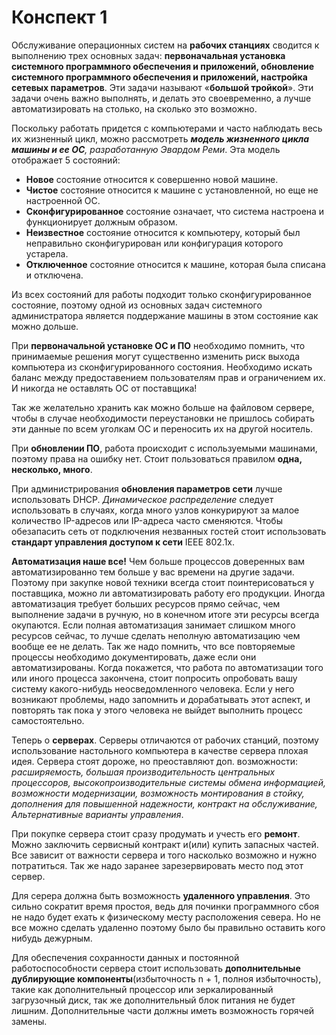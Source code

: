 # Конспект 1

Обслуживание операционных систем на **рабочих станциях** сводится к выполнению трех основных задач: **первоначальная установка системного программного обеспечения и приложений, обновление системного программного обеспечения и приложений, настройка сетевых параметров**. Эти задачи называют «**большой тройкой**». Эти задачи очень важно выполнять, и делать это своевременно, а лучше автоматизировать на столько, на сколько это возможно.

Поскольку работать придется с компьютерами и часто наблюдать весь их жизненный цикл, можно рассмотреть *__модель жизненного цикла машины и ее ОС__, разработанную Эвардом Реми*. Эта модель отображает 5 состояний:
- **Новое** состояние относится к совершенно новой машине.
- **Чистое** состояние относится к машине с установленной, но еще не настроенной ОС.
- **Сконфигурированное** состояние означает, что система настроена и функцио­нирует должным образом.
- **Неизвестное** состояние относится к компьютеру, который был неправильно 
сконфигурирован или конфигурация которого устарела.
- **Отключенное** состояние относится к машине, которая была списана и отключена.

Из всех состояний для работы подходит только сконфигурированное состояние, поэтому одной из основных задач системного администратора является поддержание машины в этом состояние как можно дольше.

При **первоначальной установке ОС и ПО** необходимо помнить, что принимаемые решения могут существенно изменить риск выхода компьютера из сконфигурированного состояния. Необходимо искать баланс между предоставением пользователям прав и ограничением их. И никогда не оставлять ОС от поставщика!

Так же желательно хранить как можно больше на файловом сервере, чтобы в случае необходимости переустановки не пришлось собирать эти данные по всем уголкам ОС и переносить их на другой носитель.

При **обновлении ПО**, работа происходит с используемыми машинами, поэтому права на ошибку нет. Стоит пользоваться правилом **одна, несколько, много**.

При администрирования **обновления параметров сети** лучше использовать DHCP. *Динамическое распределение* следует использовать в случаях, когда много узлов конкурируют за малое количество IP-адресов или IP-адреса часто сменяются. Чтобы обезапасить сеть от подключения незванных гостей стоит использовать **стандарт управления доступом к сети** IEEE 802.1x.

**Автоматизация наше все!** Чем больше процессов доверенных вам автоматизированно тем больше у вас времени на другие задачи. Поэтому при закупке новой техники всегда стоит поинтерисоваться у поставщика, можно ли автоматизировать работу его продукции. Иногда автоматизация требует больших ресурсов прямо сейчас, чем выполнение задачи в ручную, но в конечном итоге эти ресурсы всегда окупаются. Если полная автоматизация занимает слишком много ресурсов сейчас, то лучше сделать неполную автоматизацию чем вообще ее не делать. Так же надо помнить, что все повторяемые процессы необходимо документировать, даже если они автоматизированы. Когда покажется, что работа по автоматизации того или иного процесса закончена, стоит попросить опробовать вашу систему какого-нибудь неосведомленного человека. Если у него возникают проблемы, надо запомнить и дорабатывать этот аспект, и повторять так пока у этого человека не выйдет выполнить процесс самостоятельно. 

Теперь о **серверах**. Серверы отличаются от рабочих станций, поэтому использование настольного компьютера в качестве сервера плохая идея.
Сервера стоят дороже, но преоставляют доп. возможности: *расширяемость, большая производительность центральных процессоров, высокопроизводительные системы обмена информацией, возможности модернизации, возможность монтирования в стойку, дополнения для повышенной надежности, контракт на обслуживание, Альтернативные варианты управления*.

При покупке сервера стоит сразу продумать и учесть его **ремонт**. Можно заключить сервисный контракт и(или) купить запасных частей. Все зависит от важности сервера и того насколько возможно и нужно потратиться. Так же надо заранее зарезервировать место под этот сервер.

Для серера должна быть возможность **удаленного управления**. Это сильно сократит время простоя, ведь для починки программного сбоя не надо будет ехать к физическому месту расположения севера. Но не все можно сделать удаленно поэтому было бы правильно оставить кого нибудь дежурным.

Для обеспечения сохранности данных и постоянной работоспособности сервера стоит использовать **дополнительные дублирующие компоненты**(избыточность n + 1, полноя избыточность), такие как дополнительный процессор или зеркалированный загрузочный диск, так же дополнительный блок питания не будет лишним. Дополнительные части должны иметь возможность горячей замены.
